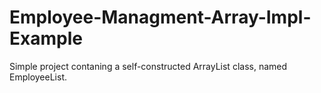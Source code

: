 # Employee-Managment-Array-Impl-Example
Simple project contaning a self-constructed ArrayList class, named EmployeeList.
